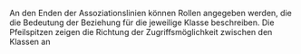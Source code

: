 An den Enden der Assoziationslinien können Rollen angegeben werden, die die Bedeutung der Beziehung für die jeweilige  Klasse beschreiben. Die Pfeilspitzen zeigen die Richtung der Zugriffsmöglichkeit zwischen den Klassen an
